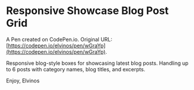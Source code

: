 # Responsive Showcase Blog Post Grid

A Pen created on CodePen.io. Original URL: [https://codepen.io/elvinos/pen/wGraYp](https://codepen.io/elvinos/pen/wGraYp).

Responsive blog-style boxes for showcasing latest blog posts. Handling up to 6 posts with category names, blog titles, and excerpts. 

Enjoy,
Elvinos